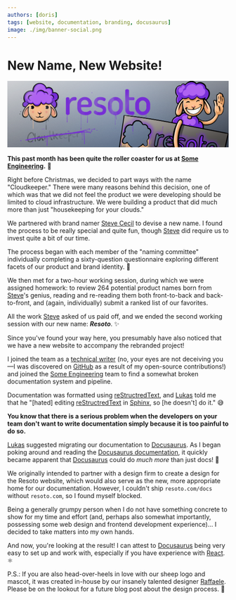 ```yaml
---
authors: [doris]
tags: [website, documentation, branding, docusaurus]
image: ./img/banner-social.png
---
```


# New Name, New Website!

![Resoto Logo Graffiti](./img/banner.png)

**This past month has been quite the roller coaster for us at [Some Engineering](https://some.engineering).** 🎢

Right before Christmas, we decided to part ways with the name "Cloudkeeper." There were many reasons behind this decision, one of which was that we did not feel the product we were developing should be limited to cloud infrastructure. We were building a product that did much more than just "housekeeping for your clouds."

We partnered with brand namer [Steve Cecil](http://wherewords.com) to devise a new name. I found the process to be really special and quite fun, though [Steve](http://wherewords.com) did require us to invest quite a bit of our time.

The process began with each member of the "naming committee" individually completing a sixty-question questionnaire exploring different facets of our product and brand identity. 📝

We then met for a two-hour working session, during which we were assigned homework: to review 264 potential product names born from [Steve](http://wherewords.com)'s genius, reading and re-reading them both front-to-back and back-to-front, and (again, individually) submit a ranked list of our favorites.

All the work [Steve](http://wherewords.com) asked of us paid off, and we ended the second working session with our new name: **_Resoto_**. ✨

Since you've found your way here, you presumably have also noticed that we have a new website to accompany the rebranded project!

I joined the team as a [technical writer](https://github.com/lloesche/valheim-server-docker/issues/423) (no, your eyes are not deceiving you—I was discovered on [GitHub](https://github.com) as a result of my open-source contributions!) and joined the [Some Engineering](https://some.engineering) team to find a somewhat broken documentation system and pipeline.

Documentation was formatted using [reStructredText](https://www.sphinx-doc.org/en/master/usage/restructuredtext/basics.html), and [Lukas](https://github.com/lloesche) told me that he "\[hated\] editing [reStructredText](https://www.sphinx-doc.org/en/master/usage/restructuredtext/basics.html) in [Sphinx](https://www.sphinx-doc.org/), so \[he doesn't\] do it." 😅

**You know that there is a serious problem when the developers on your team don't want to write documentation simply because it is too painful to do so.**

[Lukas](https://github.com/lloesche) suggested migrating our documentation to [Docusaurus](https://docusaurus.io). As I began poking around and reading the [Docusaurus documentation](https://docusaurus.io/docs), it quickly became apparent that [Docusaurus](https://docusaurus.io) could do _much more_ than just docs! 🦖

We originally intended to partner with a design firm to create a design for the Resoto website, which would also serve as the new, more appropriate home for our documentation. However, I couldn't ship `resoto.com/docs` without `resoto.com`, so I found myself blocked.

Being a generally grumpy person when I do not have something concrete to show for my time and effort (and, perhaps also somewhat importantly, possessing some web design and frontend development experience)… I decided to take matters into my own hands.

And now, you're looking at the result! I can attest to [Docusaurus](https://docusaurus.io) being very easy to set up and work with, especially if you have experience with [React](https://reactjs.org). ⚛️

P.S.: If you are also head-over-heels in love with our sheep logo and mascot, it was created in-house by our insanely talented designer [Raffaele](https://github.com/RPicster). Please be on the lookout for a future blog post about the design process. 🎨
